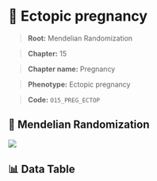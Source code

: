 # 🧪 Ectopic pregnancy

> **Root:** Mendelian Randomization

> **Chapter:** 15  

> **Chapter name:** Pregnancy

> **Phenotype:** Ectopic pregnancy  

> **Code:** `O15_PREG_ECTOP`

## 🧬 Mendelian Randomization  

<img src="/MR/Figures/Forward/O15_PREG_ECTOP.png"/>

## 📊 Data Table

<CsvTableMRF src="/public/MR/Data/Forward/O15_PREG_ECTOP.csv"/>
